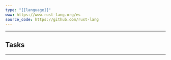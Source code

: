 ```yaml
---
type: "[[language]]"
www: https://www.rust-lang.org/es
source_code: https://github.com/rust-lang
---
```

---

## Tasks

************